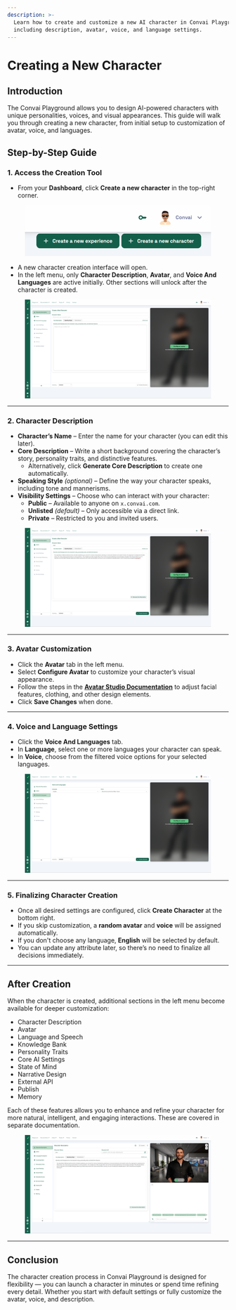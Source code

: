 ```yaml
---
description: >-
  Learn how to create and customize a new AI character in Convai Playground,
  including description, avatar, voice, and language settings.
---
```


# Creating a New Character

## Introduction

The Convai Playground allows you to design AI-powered characters with unique personalities, voices, and visual appearances. This guide will walk you through creating a new character, from initial setup to customization of avatar, voice, and languages.



## Step-by-Step Guide

### 1. Access the Creation Tool

* From your **Dashboard**, click **Create a new character** in the top-right corner.

<figure><img src="../../.gitbook/assets/image (2) (1).png" alt=""><figcaption></figcaption></figure>

* A new character creation interface will open.
* In the left menu, only **Character Description**, **Avatar**, and **Voice And Languages** are active initially. Other sections will unlock after the character is created.

<figure><img src="../../.gitbook/assets/Screenshot 2025-08-08 143514.png" alt=""><figcaption></figcaption></figure>

***

### 2. Character Description

* **Character’s Name** – Enter the name for your character (you can edit this later).
* **Core Description** – Write a short background covering the character’s story, personality traits, and distinctive features.
  * Alternatively, click **Generate Core Description** to create one automatically.
* **Speaking Style** _(optional)_ – Define the way your character speaks, including tone and mannerisms.
* **Visibility Settings** – Choose who can interact with your character:
  * **Public** – Available to anyone on `x.convai.com`.
  * **Unlisted** _(default)_ – Only accessible via a direct link.
  * **Private** – Restricted to you and invited users.

<figure><img src="../../.gitbook/assets/Screenshot 2025-08-08 143532.png" alt=""><figcaption></figcaption></figure>

***

### 3. Avatar Customization

* Click the **Avatar** tab in the left menu.
* Select **Configure Avatar** to customize your character’s visual appearance.
* Follow the steps in the [**Avatar Studio Documentation**](../../no-code-experiences/avatar-studio-experiences/) to adjust facial features, clothing, and other design elements.
* Click **Save Changes** when done.

***

### 4. Voice and Language Settings

* Click the **Voice And Languages** tab.
* In **Language**, select one or more languages your character can speak.
* In **Voice**, choose from the filtered voice options for your selected languages.

<figure><img src="../../.gitbook/assets/Screenshot 2025-08-08 150724.png" alt=""><figcaption></figcaption></figure>

***

### 5. Finalizing Character Creation

* Once all desired settings are configured, click **Create Character** at the bottom right.
* If you skip customization, a **random avatar** and **voice** will be assigned automatically.
* If you don't choose any language, **English** will be selected by default.
* You can update any attribute later, so there’s no need to finalize all decisions immediately.

***

## After Creation

When the character is created, additional sections in the left menu become available for deeper customization:

* Character Description
* Avatar
* Language and Speech
* Knowledge Bank
* Personality Traits
* Core AI Settings
* State of Mind
* Narrative Design
* External API
* Publish
* Memory

Each of these features allows you to enhance and refine your character for more natural, intelligent, and engaging interactions. These are covered in separate documentation.

<figure><img src="../../.gitbook/assets/Screenshot 2025-08-08 152224.png" alt=""><figcaption></figcaption></figure>

***

## Conclusion

The character creation process in Convai Playground is designed for flexibility — you can launch a character in minutes or spend time refining every detail. Whether you start with default settings or fully customize the avatar, voice, and description.
